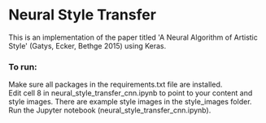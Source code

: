 # Neural Style Transfer

This is an implementation of the paper titled 'A Neural Algorithm of Artistic Style' (Gatys, Ecker, Bethge 2015) using Keras.  

### To run:  
Make sure all packages in the requirements.txt file are installed.  
Edit cell 8 in neural_style_transfer_cnn.ipynb to point to your content and style images. There are example style images in the style_images folder.  
Run the Jupyter notebook (neural_style_transfer_cnn.ipynb).  
